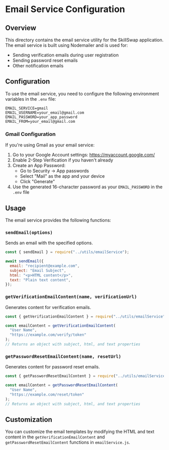 # Email Service Configuration

## Overview

This directory contains the email service utility for the SkillSwap application. The email service is built using Nodemailer and is used for:

- Sending verification emails during user registration
- Sending password reset emails
- Other notification emails

## Configuration

To use the email service, you need to configure the following environment variables in the `.env` file:

```
EMAIL_SERVICE=gmail
EMAIL_USERNAME=your_email@gmail.com
EMAIL_PASSWORD=your_app_password
EMAIL_FROM=your_email@gmail.com
```

### Gmail Configuration

If you're using Gmail as your email service:

1. Go to your Google Account settings: https://myaccount.google.com/
2. Enable 2-Step Verification if you haven't already
3. Create an App Password:
   - Go to Security → App passwords
   - Select "Mail" as the app and your device
   - Click "Generate"
4. Use the generated 16-character password as your `EMAIL_PASSWORD` in the `.env` file

## Usage

The email service provides the following functions:

### `sendEmail(options)`

Sends an email with the specified options.

```javascript
const { sendEmail } = require("../utils/emailService");

await sendEmail({
  email: "recipient@example.com",
  subject: "Email Subject",
  html: "<p>HTML content</p>",
  text: "Plain text content",
});
```

### `getVerificationEmailContent(name, verificationUrl)`

Generates content for verification emails.

```javascript
const { getVerificationEmailContent } = require("../utils/emailService");

const emailContent = getVerificationEmailContent(
  "User Name",
  "https://example.com/verify/token"
);
// Returns an object with subject, html, and text properties
```

### `getPasswordResetEmailContent(name, resetUrl)`

Generates content for password reset emails.

```javascript
const { getPasswordResetEmailContent } = require("../utils/emailService");

const emailContent = getPasswordResetEmailContent(
  "User Name",
  "https://example.com/reset/token"
);
// Returns an object with subject, html, and text properties
```

## Customization

You can customize the email templates by modifying the HTML and text content in the `getVerificationEmailContent` and `getPasswordResetEmailContent` functions in `emailService.js`.
